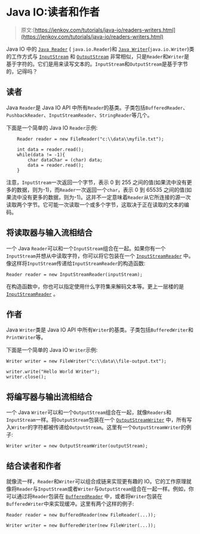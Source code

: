# Java IO:读者和作者

> 原文:[https://jenkov.com/tutorials/java-io/readers-writers.html](https://jenkov.com/tutorials/java-io/readers-writers.html)

Java IO 中的 [`Java Reader`](reader.html) ( `java.io.Reader`)和 [`Java Writer`](writer.html)(`java.io.Writer`)类的工作方式与 [`InputStream`](inputstream.html) 和 [`OutputStream`](outputstream.html) 非常相似，只是`Reader`和`Writer`是基于字符的。它们是用来读写文本的。`InputStream`和`OutputStream`是基于字节的，记得吗？

## 读者

Java `Reader`是 Java IO API 中所有`Reader`的基类。子类包括`BufferedReader`、`PushbackReader`、`InputStreamReader`、`StringReader`等几个。

下面是一个简单的 Java IO `Reader`示例:

```
    Reader reader = new FileReader("c:\\data\\myfile.txt");

    int data = reader.read();
    while(data != -1){
        char dataChar = (char) data;
        data = reader.read();
    }

```

注意，`InputStream`一次返回一个字节，表示 0 到 255 之间的值(如果流中没有更多的数据，则为-1)，而`Reader`一次返回一个`char`，表示 0 到 65535 之间的值(如果流中没有更多的数据，则为-1)。这并不一定意味着`Reader`从它所连接的源一次读取两个字节。它可能一次读取一个或多个字节，这取决于正在读取的文本的编码。

## 将读取器与输入流相结合

一个 Java `Reader`可以和一个`InputStream`组合在一起。如果你有一个`InputStream`并想从中读取字符，你可以将它包装在一个 [`InputStreamReader`](inputstreamreader.html) 中。像这样将`InputStream`传递给`InputStreamReader`的构造函数:

```
Reader reader = new InputStreamReader(inputStream);

```

在构造函数中，你也可以指定使用什么字符集来解码文本等。更上一层楼的是 [`InputStreamReader`](inputstreamreader.html) 。

## 作者

Java `Writer`类是 Java IO API 中所有`Writer`的基类。子类包括`BufferedWriter`和`PrintWriter`等。

下面是一个简单的 Java IO `Writer`示例:

```
Writer writer = new FileWriter("c:\\data\\file-output.txt");

writer.write("Hello World Writer");
writer.close();

```

## 将编写器与输出流相结合

一个 Java `Writer`可以和一个`OutputStream`组合在一起，就像`Readers`和`InputStream`一样。将`OutputStream`包装在一个 [`OutputStreamWriter`](outputstreamwriter.html) 中，所有写入`Writer`的字符都被传递给`OutputStream`。这里有一个`OutputStreamWriter`的例子:

```
Writer writer = new OutputStreamWriter(outputStream);

```

## 结合读者和作者

就像流一样，`Reader`和`Writer`可以组合成链来实现更有趣的 IO。它的工作原理就像将`Reader`与`InputStream`或者`Writer`与`OutputStream`组合在一起一样。例如，你可以通过将`Reader`包装在 [`BufferedReader`](bufferedreader.html) 中，或者将`Writer`包装在`BufferedWriter`中来实现缓冲。这里有两个这样的例子:

```
Reader reader = new BufferedReader(new FileReader(...));

Writer writer = new BufferedWriter(new FileWriter(...));

```